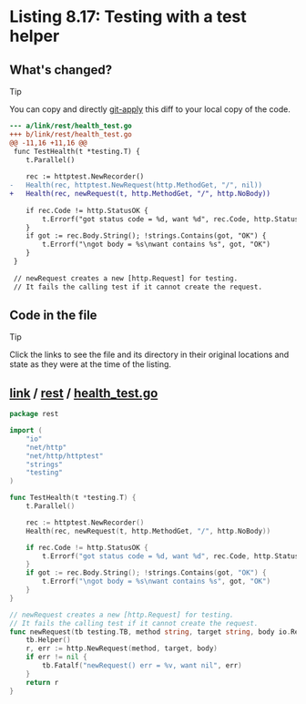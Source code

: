 # Listing 8.17: Testing with a test helper

## What's changed?

> [!TIP]
> You can copy and directly [git-apply](https://tldr.inbrowser.app/pages/common/git-apply) this diff to your local copy of the code.

```diff
--- a/link/rest/health_test.go
+++ b/link/rest/health_test.go
@@ -11,16 +11,16 @@
 func TestHealth(t *testing.T) {
 	t.Parallel()
 
 	rec := httptest.NewRecorder()
-	Health(rec, httptest.NewRequest(http.MethodGet, "/", nil))
+	Health(rec, newRequest(t, http.MethodGet, "/", http.NoBody))
 
 	if rec.Code != http.StatusOK {
 		t.Errorf("got status code = %d, want %d", rec.Code, http.StatusOK)
 	}
 	if got := rec.Body.String(); !strings.Contains(got, "OK") {
 		t.Errorf("\ngot body = %s\nwant contains %s", got, "OK")
 	}
 }
 
 // newRequest creates a new [http.Request] for testing.
 // It fails the calling test if it cannot create the request.

```
## Code in the file

> [!TIP]
> Click the links to see the file and its directory in their original locations and state as they were at the time of the listing.

## [link](https://github.com/inancgumus/gobyexample/blob/3843c9c927a93cb70096cd01746317b9986f2709/link) / [rest](https://github.com/inancgumus/gobyexample/blob/3843c9c927a93cb70096cd01746317b9986f2709/link/rest) / [health_test.go](https://github.com/inancgumus/gobyexample/blob/3843c9c927a93cb70096cd01746317b9986f2709/link/rest/health_test.go)

```go
package rest

import (
	"io"
	"net/http"
	"net/http/httptest"
	"strings"
	"testing"
)

func TestHealth(t *testing.T) {
	t.Parallel()

	rec := httptest.NewRecorder()
	Health(rec, newRequest(t, http.MethodGet, "/", http.NoBody))

	if rec.Code != http.StatusOK {
		t.Errorf("got status code = %d, want %d", rec.Code, http.StatusOK)
	}
	if got := rec.Body.String(); !strings.Contains(got, "OK") {
		t.Errorf("\ngot body = %s\nwant contains %s", got, "OK")
	}
}

// newRequest creates a new [http.Request] for testing.
// It fails the calling test if it cannot create the request.
func newRequest(tb testing.TB, method string, target string, body io.Reader) *http.Request {
	tb.Helper()
	r, err := http.NewRequest(method, target, body)
	if err != nil {
		tb.Fatalf("newRequest() err = %v, want nil", err)
	}
	return r
}
```

